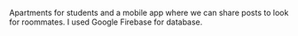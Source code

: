 
Apartments for students and a mobile app where we can share posts to look for roommates. I used Google Firebase for database.
